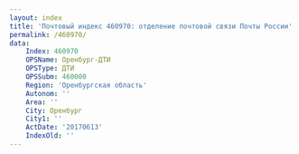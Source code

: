 ```yaml
---
layout: index
title: 'Почтовый индекс 460970: отделение почтовой связи Почты России'
permalink: /460970/
data:
    Index: 460970
    OPSName: Оренбург-ДТИ
    OPSType: ДТИ
    OPSSubm: 460000
    Region: 'Оренбургская область'
    Autonom: ''
    Area: ''
    City: Оренбург
    City1: ''
    ActDate: '20170613'
    IndexOld: ''
---
```

